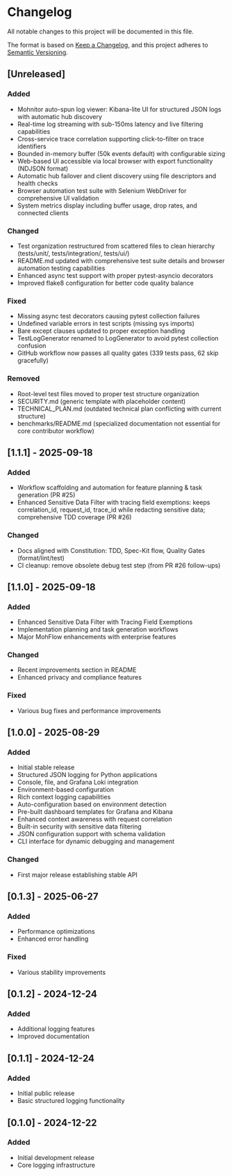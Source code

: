 # Changelog

All notable changes to this project will be documented in this file.

The format is based on [Keep a Changelog](https://keepachangelog.com/en/1.0.0/),
and this project adheres to [Semantic Versioning](https://semver.org/spec/v2.0.0.html).

## [Unreleased]



### Added
- Mohnitor auto-spun log viewer: Kibana-lite UI for structured JSON logs with automatic hub discovery
- Real-time log streaming with sub-150ms latency and live filtering capabilities
- Cross-service trace correlation supporting click-to-filter on trace identifiers
- Bounded in-memory buffer (50k events default) with configurable sizing
- Web-based UI accessible via local browser with export functionality (NDJSON format)
- Automatic hub failover and client discovery using file descriptors and health checks
- Browser automation test suite with Selenium WebDriver for comprehensive UI validation
- System metrics display including buffer usage, drop rates, and connected clients

### Changed
- Test organization restructured from scattered files to clean hierarchy (tests/unit/, tests/integration/, tests/ui/)
- README.md updated with comprehensive test suite details and browser automation testing capabilities
- Enhanced async test support with proper pytest-asyncio decorators
- Improved flake8 configuration for better code quality balance

### Fixed
- Missing async test decorators causing pytest collection failures
- Undefined variable errors in test scripts (missing sys imports)
- Bare except clauses updated to proper exception handling
- TestLogGenerator renamed to LogGenerator to avoid pytest collection confusion
- GitHub workflow now passes all quality gates (339 tests pass, 62 skip gracefully)

### Removed
- Root-level test files moved to proper test structure organization
- SECURITY.md (generic template with placeholder content)
- TECHNICAL_PLAN.md (outdated technical plan conflicting with current structure)
- benchmarks/README.md (specialized documentation not essential for core contributor workflow)

## [1.1.1] - 2025-09-18

### Added
- Workflow scaffolding and automation for feature planning & task generation (PR #25)
- Enhanced Sensitive Data Filter with tracing field exemptions: keeps correlation_id, request_id, trace_id while redacting sensitive data; comprehensive TDD coverage (PR #26)

### Changed
- Docs aligned with Constitution: TDD, Spec-Kit flow, Quality Gates (format/lint/test)
- CI cleanup: remove obsolete debug test step (from PR #26 follow-ups)

## [1.1.0] - 2025-09-18

### Added
- Enhanced Sensitive Data Filter with Tracing Field Exemptions
- Implementation planning and task generation workflows
- Major MohFlow enhancements with enterprise features

### Changed
- Recent improvements section in README
- Enhanced privacy and compliance features

### Fixed
- Various bug fixes and performance improvements

## [1.0.0] - 2025-08-29

### Added
- Initial stable release
- Structured JSON logging for Python applications
- Console, file, and Grafana Loki integration
- Environment-based configuration
- Rich context logging capabilities
- Auto-configuration based on environment detection
- Pre-built dashboard templates for Grafana and Kibana
- Enhanced context awareness with request correlation
- Built-in security with sensitive data filtering
- JSON configuration support with schema validation
- CLI interface for dynamic debugging and management

### Changed
- First major release establishing stable API

## [0.1.3] - 2025-06-27

### Added
- Performance optimizations
- Enhanced error handling

### Fixed
- Various stability improvements

## [0.1.2] - 2024-12-24

### Added
- Additional logging features
- Improved documentation

## [0.1.1] - 2024-12-24

### Added
- Initial public release
- Basic structured logging functionality

## [0.1.0] - 2024-12-22

### Added
- Initial development release
- Core logging infrastructure